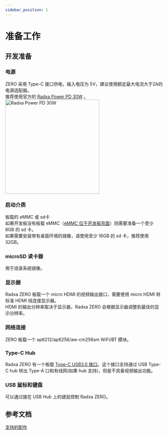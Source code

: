 ```yaml
---
sidebar_position: 1
---
```


# 准备工作

## 开发准备

<!-- 下面不需要的设备，可以删除 -->

### 电源

ZERO 采用 Type-C 接口供电，输入电压为 5V，建议使用额定最大电流大于2A的电源适配器。  
推荐使用官方的 [Radxa Power PD 30W](../accessories/pd-30w) 。<img src="/img/accessories/pd-30w.webp" alt="Radxa Power PD 30W" width="300" />

### 启动介质

板载的 eMMC 或 sd卡  
如果开发板没有板载 eMMC（[eMMC 位于开发板背面](../hardware-design/hardware-interface#接口总览)）则需要准备一个至少 8GB 的 sd 卡。  
如果需要安装带有桌面环境的镜像，请使用至少 16GB 的 sd 卡，推荐使用 32GB。

### microSD 读卡器

用于烧录系统镜像。

### 显示器

Radxa ZERO 板载一个 micro HDMI 的视频输出接口，需要使用 micro HDMI 转标准 HDMI 线连接显示器。  
HDMI 的输出分辨率取决于显示器，Radxa ZERO 会根据显示器调整到最佳的显示分辨率。

### 网络连接

ZERO 板载一个 ap6212/ap6256/aw-cm256sm WiFi/BT 模块。

### Type-C Hub

Radxa ZERO 有一个板载 [Type-C USB3.0 接口](../hardware-design/hardware-interface#接口总览)。这个接口支持通过 USB Type-C hub 转出 Type-A 口和有线网(如果 hub 支持)，但是不具备视频输出功能。

### USB 鼠标和键盘

可以通过接在 USB Hub 上的键鼠控制 Radxa ZERO。

## 参考文档

[支持的配件](../accessories)
